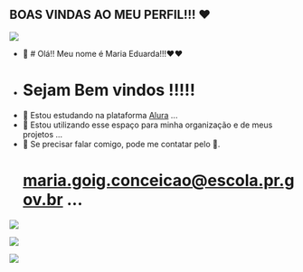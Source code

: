 ## BOAS VINDAS AO MEU PERFIL!!! ❤️

![](https://media.tenor.com/M0Sy7NiaaX4AAAAC/red-heart-heart.gif)


- 👋 # Olá!! Meu nome é Maria Eduarda!!!❤️❤️
-  # Sejam Bem vindos !!!!!
- 👀 Estou estudando na plataforma [Alura](https://www.alura.com.br)  ...
- 🌱 Estou utilizando esse espaço para minha organização e de meus projetos ...
- 💞️ Se precisar falar comigo, pode me contatar pelo 📧.
  # maria.goig.conceicao@escola.pr.gov.br ...

![](https://media.tenor.com/s1oAPkm0SCkAAAAC/power-rangers-yellow-power-ranger.gif)

![](https://i.giphy.com/media/v1.Y2lkPTc5MGI3NjExOG01YjFpMW4yMTJicXFwMG0xOHV3MnEwcDRicmxrMHFjY2Y2MGxxOCZlcD12MV9pbnRlcm5hbF9naWZfYnlfaWQmY3Q9Zw/RLEdq1A9PT0BZo27s3/giphy.gif) 

![](https://i.giphy.com/media/v1.Y2lkPTc5MGI3NjExa3FyaXJtZjU1cWo0aW9hMGg0N3kwaGkxOGg1eHJmMDN5bm5nYzVvcyZlcD12MV9pbnRlcm5hbF9naWZfYnlfaWQmY3Q9Zw/3oEjI53nBYOOEQgDcY/giphy.gif) 

